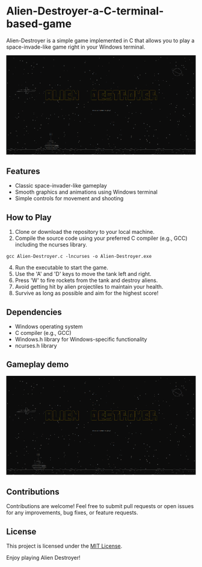 # Alien-Destroyer-a-C-terminal-based-game

Alien-Destroyer is a simple game implemented in C that allows you to play a space-invade-like game right in your Windows terminal.

![Alien Destroyer intro](demo/intro.gif)

## Features
- Classic space-invader-like gameplay
- Smooth graphics and animations using Windows terminal
- Simple controls for movement and shooting

## How to Play
1. Clone or download the repository to your local machine.
2. Compile the source code using your preferred C compiler (e.g., GCC) including the ncurses library.
```console
gcc Alien-Destroyer.c -lncurses -o Alien-Destroyer.exe
```
4. Run the executable to start the game.
5. Use the 'A' and 'D' keys to move the tank left and right.
6. Press 'W' to fire rockets from the tank and destroy aliens.
7. Avoid getting hit by alien projectiles to maintain your health.
8. Survive as long as possible and aim for the highest score!

## Dependencies
- Windows operating system
- C compiler (e.g., GCC)
- Windows.h library for Windows-specific functionality
- ncurses.h library

## Gameplay demo
![Gameplay](/demo/gameplay.gif)

## Contributions
Contributions are welcome! Feel free to submit pull requests or open issues for any improvements, bug fixes, or feature requests.

## License
This project is licensed under the [MIT License](LICENSE).

Enjoy playing Alien Destroyer!
